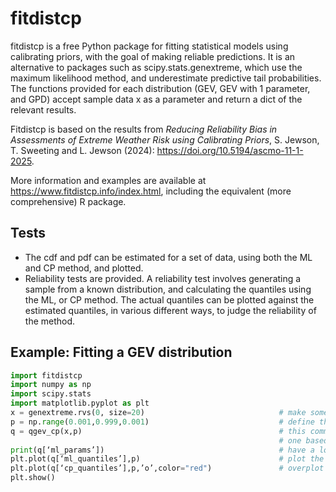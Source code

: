 # fitdistcp

fitdistcp is a free Python package for fitting statistical models using calibrating priors, with the goal of making reliable predictions. It is an alternative to packages such as scipy.stats.genextreme, which use the maximum likelihood method, and underestimate predictive tail probabilities. The functions provided for each distribution (GEV, GEV with 1 parameter, and GPD) accept sample data x as a parameter and return a dict of the relevant results.

Fitdistcp is based on the results from *Reducing Reliability Bias in Assessments of Extreme Weather Risk using Calibrating Priors*, S. Jewson, T. Sweeting and L. Jewson (2024): https://doi.org/10.5194/ascmo-11-1-2025.

More information and examples are available at https://www.fitdistcp.info/index.html, including the equivalent (more comprehensive) R package.


## Tests
- The cdf and pdf can be estimated for a set of data, using both the ML and CP method, and plotted.
- Reliability tests are provided. A reliability test involves generating a sample from a known distribution, and calculating the quantiles using the ML, or CP method. The actual quantiles can be plotted against the estimated quantiles, in various different ways, to judge the reliability of the method.


## Example: Fitting a GEV distribution
```python
import fitdistcp
import numpy as np
import scipy.stats
import matplotlib.pyplot as plt
x = genextreme.rvs(0, size=20)                              # make some example training data 
p = np.range(0.001,0.999,0.001)                             # define the probabilities at which we wish to calculate the quantiles
q = qgev_cp(x,p)                                            # this command calculates two sets of predictive quantiles for the GEV, 
                                                            # one based on maxlik, and one that includes parameter uncertainty based on a calibrating prior
print(q[‘ml_params’])                                       # have a look at the maxlik parameters
plt.plot(q[‘ml_quantiles’],p)                               # plot the maxlik quantiles
plt.plot(q[‘cp_quantiles’],p,’o’,color="red")               # overplot the quantiles that include parameter uncertainty, which will have fatter tails
plt.show()
```